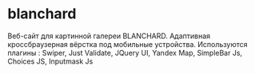# blanchard
Веб-сайт для картинной галереи BLANCHARD. Адаптивная кроссбраузерная вёрстка под мобильные устройства. Используются плагины : Swiper, Just Validate, JQuery UI, Yandex Map, SimpleBar Js, Choices JS, Inputmask Js
